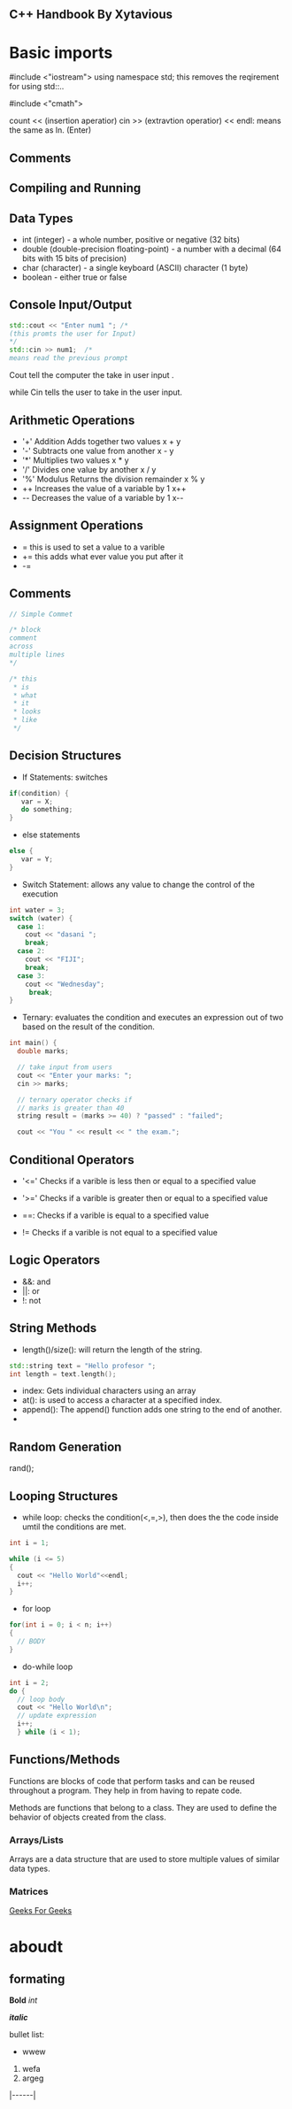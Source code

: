 ## C++ Handbook By Xytavious

# Basic imports
 #include <"iostream">
using namespace std; this removes the reqirement for using std::..

#include <"cmath">

count << (insertion aperatior)
cin >> (extravtion operatior)
<< endl: means the same as ln. (Enter)

## Comments

## Compiling and Running

## Data Types
* int (integer) - a whole number, positive or negative (32 bits)
* double (double-precision floating-point) - a number with a decimal (64 bits with 15 bits of precision)
* char (character) - a single keyboard (ASCII) character (1 byte)
* boolean - either true or false

## Console Input/Output


```C++ 
std::cout << "Enter num1 "; /*
(this promts the user for Input)
*/
std::cin >> num1;  /*
means read the previous prompt 
```
 Cout tell the computer the take in user input .

 while Cin tells the user to take in the user input.

## Arithmetic Operations
* '+'	Addition  Adds together two values	x + y	
* '-'	Subtracts one value from another	x - y	
* '*'	Multiplies two values	x * y	
* '/'	Divides one value by another	x / y	
* '%'	Modulus	Returns the division remainder	x % y	
* ++	Increases the value of a variable by 1	x++
* --	Decreases the value of a variable by 1	x--

## Assignment Operations 
* = this is used to set a value to a varible 
* += this adds what ever value you put after it 
* -=
## Comments

```C++
// Simple Commet

/* block
comment
across
multiple lines
*/

/* this
 * is
 * what
 * it 
 * looks
 * like
 */
```

## Decision Structures
*  If Statements: switches  
``` C++
if(condition) {
   var = X;
   do something;
} 
```
*  else statements
``` C++
else {
   var = Y;
}
```
*  Switch Statement: allows any value to change the control of the execution
```C++
int water = 3;
switch (water) {
  case 1:
    cout << "dasani ";
    break;
  case 2:
    cout << "FIJI";
    break;
  case 3:
    cout << "Wednesday";
     break;
}
```
*  Ternary: evaluates the condition and executes an expression out of two based on the result of the condition.

```C++
int main() {
  double marks;

  // take input from users
  cout << "Enter your marks: ";
  cin >> marks;

  // ternary operator checks if
  // marks is greater than 40
  string result = (marks >= 40) ? "passed" : "failed";

  cout << "You " << result << " the exam.";
```

## Conditional Operators
* '<=' Checks if a varible is less then or equal to a specified value

*  '>=' Checks if a varible is greater then or equal to a specified value

* ==: Checks if a varible is equal to a specified value

* != Checks if a varible is not equal to a specified value

## Logic Operators
* &&: and
* ||: or 
* !: not

## String Methods
* length()/size(): will return the length of the string.
```C++
std::string text = "Hello profesor ";
int length = text.length();
```
* index: Gets individual characters using an array
* at(): is used to access a character at a specified index.
* append(): The append() function adds one string to the end of another.
* 

## Random Generation
rand();

## Looping Structures
* while loop: checks the condition(<,=,>), then does the the code inside umtil the conditions are met.
```C++
int i = 1;

while (i <= 5) 
{
  cout << "Hello World"<<endl;
  i++;
}

```
* for loop
```C++
for(int i = 0; i < n; i++)
{
  // BODY
}

```
* do-while loop
```C++
int i = 2;
do {
  // loop body
  cout << "Hello World\n";
  // update expression
  i++;
  } while (i < 1);
```

## Functions/Methods
 Functions are blocks of code that perform tasks and can be reused throughout a program. 
 They help in from having to repate code.

 Methods are functions that belong to a class. 
 They are used to define the behavior of objects created from the class.

### Arrays/Lists
 Arrays are a data structure that are used to store multiple values of similar data types.

### Matrices


 [Geeks For Geeks](https://www.geeksforgeeks.org/)

# aboudt 

## formating 

**Bold** 
*int* 

***italic***

bullet list:
* wwew

1. wefa
2. argeg


|------|


```C++

```